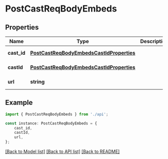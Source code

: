 # PostCastReqBodyEmbeds


## Properties

Name | Type | Description | Notes
------------ | ------------- | ------------- | -------------
**cast_id** | [**PostCastReqBodyEmbedsCastIdProperties**](PostCastReqBodyEmbedsCastIdProperties.md) |  | [default to undefined]
**castId** | [**PostCastReqBodyEmbedsCastIdProperties**](PostCastReqBodyEmbedsCastIdProperties.md) |  | [default to undefined]
**url** | **string** |  | [default to undefined]

## Example

```typescript
import { PostCastReqBodyEmbeds } from './api';

const instance: PostCastReqBodyEmbeds = {
    cast_id,
    castId,
    url,
};
```

[[Back to Model list]](../README.md#documentation-for-models) [[Back to API list]](../README.md#documentation-for-api-endpoints) [[Back to README]](../README.md)
